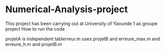 # Numerical-Analysis-project
This project has been carrying out at University of Yaounde  1 as groupe project
How to run the code 

projetA is independent 
tablerreur.m uses projetB and erreure_max.m and erreure_h.m and projetB.m
